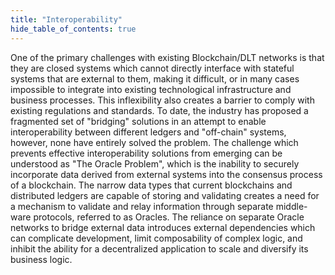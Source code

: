 ```yaml
---
title: "Interoperability"
hide_table_of_contents: true
---
```


<head>
  <title>Interoperability</title>
  <meta
    name="description"
    content=""
  />
</head>

<intro-end />

One of the primary challenges with existing Blockchain/DLT networks is that they are closed systems which cannot directly interface with stateful
systems that are external to them, making it difficult, or in many cases impossible to integrate into existing technological
infrastructure and business processes. This inflexibility also creates a barrier to comply with existing regulations and standards.
To date, the industry has proposed a fragmented set of "bridging" solutions in an attempt to enable interoperability between different
ledgers and "off-chain" systems, however, none have entirely solved the problem. The challenge which prevents effective
interoperability solutions from emerging can be understood as "The Oracle Problem", which is the inability to securely incorporate
data derived from external systems into the consensus process of a blockchain. The narrow data types that current blockchains
and distributed ledgers are capable of storing and validating creates a need for a mechanism to validate and relay information
through separate middle-ware protocols, referred to as Oracles. The reliance on separate Oracle networks to bridge external data introduces
external dependencies which can complicate development, limit composability of complex logic, and inhibit the ability for a decentralized
application to scale and diversify its business logic.